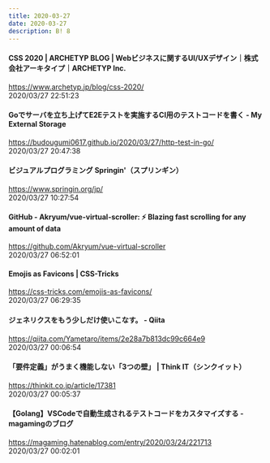 ```yaml
---
title: 2020-03-27
date: 2020-03-27
description: B! 8
---
```


#### CSS 2020 | ARCHETYP BLOG | Webビジネスに関するUI/UXデザイン｜株式会社アーキタイプ｜ARCHETYP Inc.
https://www.archetyp.jp/blog/css-2020/<br>
2020/03/27 22:51:23<br>


#### Goでサーバを立ち上げてE2Eテストを実施するCI用のテストコードを書く - My External Storage
https://budougumi0617.github.io/2020/03/27/http-test-in-go/<br>
2020/03/27 20:47:38<br>


#### ビジュアルプログラミング Springin'（スプリンギン）
https://www.springin.org/jp/<br>
2020/03/27 10:27:54<br>


#### GitHub - Akryum/vue-virtual-scroller: ⚡️ Blazing fast scrolling for any amount of data
https://github.com/Akryum/vue-virtual-scroller<br>
2020/03/27 06:52:01<br>


####     Emojis as Favicons | CSS-Tricks  
https://css-tricks.com/emojis-as-favicons/<br>
2020/03/27 06:29:35<br>


#### ジェネリクスをもう少しだけ使いこなす。 - Qiita
https://qiita.com/Yametaro/items/2e28a7b813dc99c664e9<br>
2020/03/27 00:06:54<br>


#### 「要件定義」がうまく機能しない「3つの壁」 | Think IT（シンクイット）
https://thinkit.co.jp/article/17381<br>
2020/03/27 00:05:37<br>


#### 【Golang】VSCodeで自動生成されるテストコードをカスタマイズする - magamingのブログ
https://magaming.hatenablog.com/entry/2020/03/24/221713<br>
2020/03/27 00:02:01<br>


